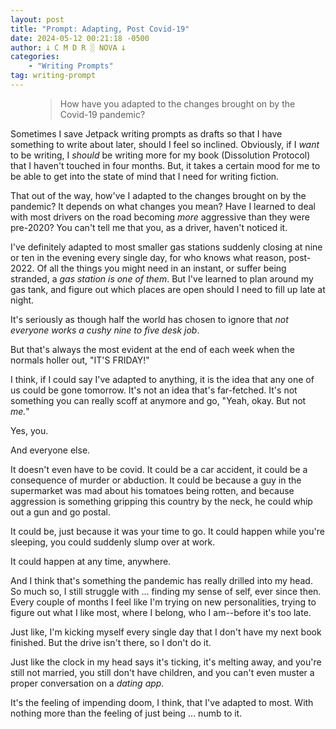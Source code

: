 ```yaml
---
layout: post
title: "Prompt: Adapting, Post Covid-19"
date: 2024-05-12 00:21:18 -0500
author: 𐕣 C M D R ░ NOVA 𐕣
categories:
    - "Writing Prompts"
tag: writing-prompt
---
```


<!-- wp:pullquote -->
<figure class="wp-block-pullquote"><blockquote><p>How have you adapted to the changes brought on by the Covid-19 pandemic?</p></blockquote></figure>
<!-- /wp:pullquote -->

<!-- wp:paragraph -->
<p>Sometimes I save Jetpack writing prompts as drafts so that I have something to write about later, should I feel so inclined. Obviously, if I <em>want</em> to be writing, I <em>should</em> be writing more for my book (Dissolution Protocol) that I haven't touched in four months. But, it takes a certain mood for me to be able to get into the state of mind that I need for writing fiction.</p>
<!-- /wp:paragraph -->

<!-- wp:paragraph -->
<p>That out of the way, how've I adapted to the changes brought on by the pandemic? It depends on what changes you mean? Have I learned to deal with most drivers on the road becoming <em>more</em> aggressive than they were pre-2020? You can't tell me that you, as a driver, haven't noticed it.</p>
<!-- /wp:paragraph -->

<!-- wp:paragraph -->
<p>I've definitely adapted to most smaller gas stations suddenly closing at nine or ten in the evening every single day, for who knows what reason, post-2022. Of all the things you might need in an instant, or suffer being stranded, a <em>gas station is one of them</em>. But I've learned to plan around my gas tank, and figure out which places are open should I need to fill up late at night.</p>
<!-- /wp:paragraph -->

<!-- wp:paragraph -->
<p>It's seriously as though half the world has chosen to ignore that <em>not everyone works a cushy nine to five desk job</em>.</p>
<!-- /wp:paragraph -->

<!-- wp:paragraph -->
<p>But that's always the most evident at the end of each week when the normals holler out, "IT'S FRIDAY!"</p>
<!-- /wp:paragraph -->

<!-- wp:paragraph -->
<p>I think, if I could say I've adapted to anything, it is the idea that any one of us could be gone tomorrow. It's not an idea that's far-fetched. It's not something you can really scoff at anymore and go, "Yeah, okay. But not <em>me.</em>"</p>
<!-- /wp:paragraph -->

<!-- wp:paragraph -->
<p>Yes, you.</p>
<!-- /wp:paragraph -->

<!-- wp:paragraph -->
<p>And everyone else.</p>
<!-- /wp:paragraph -->

<!-- wp:paragraph -->
<p>It doesn't even have to be covid. It could be a car accident, it could be a consequence of murder or abduction. It could be because a guy in the supermarket was mad about his tomatoes being rotten, and because aggression is something gripping this country by the neck, he could whip out a gun and go postal. </p>
<!-- /wp:paragraph -->

<!-- wp:paragraph -->
<p>It could be, just because it was your time to go. It could happen while you're sleeping, you could suddenly slump over at work.</p>
<!-- /wp:paragraph -->

<!-- wp:paragraph -->
<p>It could happen at any time, anywhere.</p>
<!-- /wp:paragraph -->

<!-- wp:paragraph -->
<p>And I think that's something the pandemic has really drilled into my head. So much so, I still struggle with ... finding my sense of self, ever since then. Every couple of months I feel like I'm trying on new personalities, trying to figure out what I like most, where I belong, who I am--before it's too late.</p>
<!-- /wp:paragraph -->

<!-- wp:paragraph -->
<p>Just like, I'm kicking myself every single day that I don't have my next book finished. But the drive isn't there, so I don't do it.</p>
<!-- /wp:paragraph -->

<!-- wp:paragraph -->
<p>Just like the clock in my head says it's ticking, it's melting away, and you're still not married, you still don't have children, and you can't even muster a proper conversation on a <em>dating app.</em></p>
<!-- /wp:paragraph -->

<!-- wp:paragraph -->
<p>It's the feeling of impending doom, I think, that I've adapted to most. With nothing more than the feeling of just being ... numb to it.</p>
<!-- /wp:paragraph -->